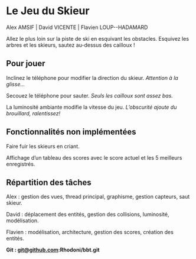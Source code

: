 # Le Jeu du Skieur
Alex AMSIF | David VICENTE | Flavien LOUP--HADAMARD

Allez le plus loin sur la piste de ski en esquivant les obstacles. Esquivez les arbres et les skieurs, sautez au-dessus des cailloux !

## Pour jouer
Inclinez le téléphone pour modifier la direction du skieur. _Attention à la glisse…_

Secouez le téléphone pour sauter. _Seuls les cailloux sont assez bas._

La luminosité ambiante modifie la vitesse du jeu. _L’obscurité ajoute du brouillard, ralentissez!_

## Fonctionnalités non implémentées
Faire fuir les skieurs en criant.

Affichage d’un tableau des scores avec le score actuel et les 5 meilleurs enregistrés.

## Répartition des tâches
Alex : gestion des vues, thread principal, graphisme, gestion capteurs, saut skieur.

David : déplacement des entités, gestion des collisions, luminosité, modélisation.

Flavien : modélisation, architecture, gestion des scores, création des entités.


__Git : git@github.com:Rhodoni/bbt.git__
